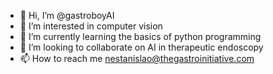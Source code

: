 - 👋 Hi, I’m @gastroboyAI
- 👀 I’m interested in computer vision
- 🌱 I’m currently learning the basics of python programming
- 💞️ I’m looking to collaborate on AI in therapeutic endoscopy
- 📫 How to reach me nestanislao@thegastroinitiative.com

<!---
gastroboyAI/gastroboyAI is a ✨ special ✨ repository because its `README.md` (this file) appears on your GitHub profile.
You can click the Preview link to take a look at your changes.
--->
